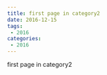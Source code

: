 ```yaml
---
title: first page in category2
date: 2016-12-15
tags:
 - 2016
categories: 
 - 2016
---
```


first page in category2
